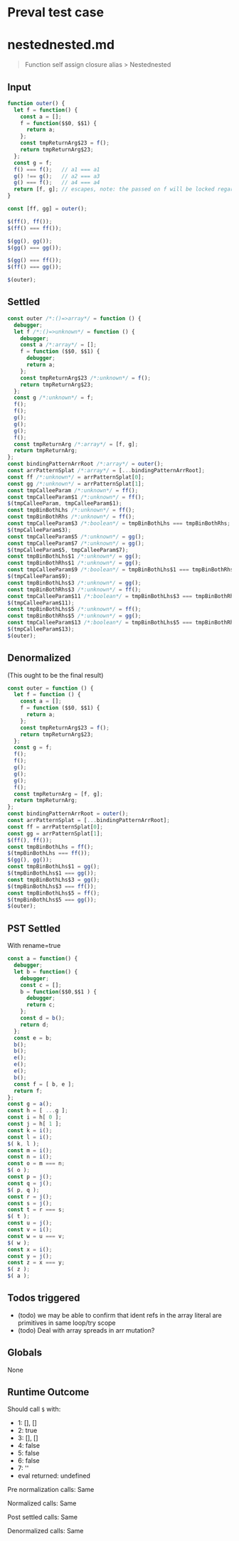 # Preval test case

# nestednested.md

> Function self assign closure alias > Nestednested

## Input

`````js filename=intro
function outer() {
  let f = function() {
    const a = [];
    f = function($$0, $$1) {
      return a;
    };
    const tmpReturnArg$23 = f();
    return tmpReturnArg$23;
  };
  const g = f;
  f() === f();   // a1 === a1
  g() !== g();   // a2 === a3
  g() === f();   // a4 === a4
  return [f, g]; // escapes, note: the passed on f will be locked regardless of future calls of g
}

const [ff, gg] = outer();

$(ff(), ff());
$(ff() === ff());

$(gg(), gg());
$(gg() === gg());

$(gg() === ff());
$(ff() === gg());

$(outer);
`````


## Settled


`````js filename=intro
const outer /*:()=>array*/ = function () {
  debugger;
  let f /*:()=>unknown*/ = function () {
    debugger;
    const a /*:array*/ = [];
    f = function ($$0, $$1) {
      debugger;
      return a;
    };
    const tmpReturnArg$23 /*:unknown*/ = f();
    return tmpReturnArg$23;
  };
  const g /*:unknown*/ = f;
  f();
  f();
  g();
  g();
  g();
  f();
  const tmpReturnArg /*:array*/ = [f, g];
  return tmpReturnArg;
};
const bindingPatternArrRoot /*:array*/ = outer();
const arrPatternSplat /*:array*/ = [...bindingPatternArrRoot];
const ff /*:unknown*/ = arrPatternSplat[0];
const gg /*:unknown*/ = arrPatternSplat[1];
const tmpCalleeParam /*:unknown*/ = ff();
const tmpCalleeParam$1 /*:unknown*/ = ff();
$(tmpCalleeParam, tmpCalleeParam$1);
const tmpBinBothLhs /*:unknown*/ = ff();
const tmpBinBothRhs /*:unknown*/ = ff();
const tmpCalleeParam$3 /*:boolean*/ = tmpBinBothLhs === tmpBinBothRhs;
$(tmpCalleeParam$3);
const tmpCalleeParam$5 /*:unknown*/ = gg();
const tmpCalleeParam$7 /*:unknown*/ = gg();
$(tmpCalleeParam$5, tmpCalleeParam$7);
const tmpBinBothLhs$1 /*:unknown*/ = gg();
const tmpBinBothRhs$1 /*:unknown*/ = gg();
const tmpCalleeParam$9 /*:boolean*/ = tmpBinBothLhs$1 === tmpBinBothRhs$1;
$(tmpCalleeParam$9);
const tmpBinBothLhs$3 /*:unknown*/ = gg();
const tmpBinBothRhs$3 /*:unknown*/ = ff();
const tmpCalleeParam$11 /*:boolean*/ = tmpBinBothLhs$3 === tmpBinBothRhs$3;
$(tmpCalleeParam$11);
const tmpBinBothLhs$5 /*:unknown*/ = ff();
const tmpBinBothRhs$5 /*:unknown*/ = gg();
const tmpCalleeParam$13 /*:boolean*/ = tmpBinBothLhs$5 === tmpBinBothRhs$5;
$(tmpCalleeParam$13);
$(outer);
`````


## Denormalized
(This ought to be the final result)

`````js filename=intro
const outer = function () {
  let f = function () {
    const a = [];
    f = function ($$0, $$1) {
      return a;
    };
    const tmpReturnArg$23 = f();
    return tmpReturnArg$23;
  };
  const g = f;
  f();
  f();
  g();
  g();
  g();
  f();
  const tmpReturnArg = [f, g];
  return tmpReturnArg;
};
const bindingPatternArrRoot = outer();
const arrPatternSplat = [...bindingPatternArrRoot];
const ff = arrPatternSplat[0];
const gg = arrPatternSplat[1];
$(ff(), ff());
const tmpBinBothLhs = ff();
$(tmpBinBothLhs === ff());
$(gg(), gg());
const tmpBinBothLhs$1 = gg();
$(tmpBinBothLhs$1 === gg());
const tmpBinBothLhs$3 = gg();
$(tmpBinBothLhs$3 === ff());
const tmpBinBothLhs$5 = ff();
$(tmpBinBothLhs$5 === gg());
$(outer);
`````


## PST Settled
With rename=true

`````js filename=intro
const a = function() {
  debugger;
  let b = function() {
    debugger;
    const c = [];
    b = function($$0,$$1 ) {
      debugger;
      return c;
    };
    const d = b();
    return d;
  };
  const e = b;
  b();
  b();
  e();
  e();
  e();
  b();
  const f = [ b, e ];
  return f;
};
const g = a();
const h = [ ...g ];
const i = h[ 0 ];
const j = h[ 1 ];
const k = i();
const l = i();
$( k, l );
const m = i();
const n = i();
const o = m === n;
$( o );
const p = j();
const q = j();
$( p, q );
const r = j();
const s = j();
const t = r === s;
$( t );
const u = j();
const v = i();
const w = u === v;
$( w );
const x = i();
const y = j();
const z = x === y;
$( z );
$( a );
`````


## Todos triggered


- (todo) we may be able to confirm that ident refs in the array literal are primitives in same loop/try scope
- (todo) Deal with array spreads in arr mutation?


## Globals


None


## Runtime Outcome


Should call `$` with:
 - 1: [], []
 - 2: true
 - 3: [], []
 - 4: false
 - 5: false
 - 6: false
 - 7: '<function>'
 - eval returned: undefined

Pre normalization calls: Same

Normalized calls: Same

Post settled calls: Same

Denormalized calls: Same
